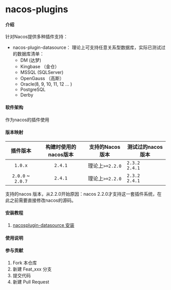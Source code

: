 # nacos-plugins

#### 介绍
针对Nacos提供多种插件支持：
+ nacos-plugin-datasource： 理论上可支持任意关系型数据库，实际已测试过的数据库清单：
  + DM (达梦)
  + Kingbase （金仓）
  + MSSQL (SQLServer)
  + OpenGauss （高斯）
  + Oracle(8, 9, 10, 11, 12 ... )
  + PostgreSQL
  + Derby

#### 软件架构
作为nacos的插件使用

#### 版本映射

| 插件版本       |   构建时使用的nacos版本    |  支持的Nacos版本  | 测试过的nacos版本                                     |
|:-------------:|:------------------:|:------------:|-------------------------------------------------|
| `1.0.x`       |       `2.4.1`       | 理论上`>=2.2.0` | `2.3.2`<br/>`2.4.1` |
| `2.0.0` ~ `2.0.7` |       `2.4.1`       |  理论上`>=2.2.0`   | `2.3.2`<br/>`2.4.1`                                |

支持的nacos 版本，从2.2.0开始原因：nacos 2.2.0才支持这一套插件系统，在此之前需要直接修改nacos的源码。


#### 安装教程
1. [nacosplugin-datasource 安装](./nacosplugin-datasource/installation.MD)

#### 使用说明


#### 参与贡献

1.  Fork 本仓库
2.  新建 Feat_xxx 分支
3.  提交代码
4.  新建 Pull Request
